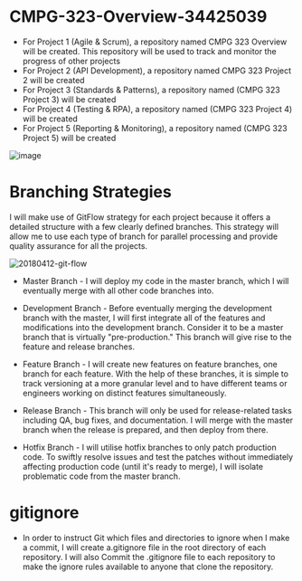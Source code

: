 # CMPG-323-Overview-34425039
* For Project 1 (Agile & Scrum),  a repository named CMPG 323 Overview will be created. This repository will be used to track and monitor the progress of other projects
* For Project 2 (API Development), a repository named CMPG 323 Project 2 will be created
* For Project 3 (Standards & Patterns), a repository named (CMPG 323 Project 3) will be created
* For Project 4 (Testing & RPA), a repository named (CMPG 323 Project 4) will be created
* For Project 5 (Reporting & Monitoring), a repository named (CMPG 323 Project 5) will be created

![image](https://user-images.githubusercontent.com/91734031/185284256-59617106-ee9e-47ad-af3b-f451665f3978.png)

# Branching Strategies
I will make use of GitFlow strategy for each project because it offers a detailed structure with a few clearly defined branches. 
This strategy will allow me to use each type of branch for parallel processing and provide quality assurance for all the projects.

![20180412-git-flow](https://user-images.githubusercontent.com/91734031/185289019-a240ffb3-9802-4b65-b713-dae948b60e9f.png)

* Master Branch - I will deploy my code in the master branch, which I will eventually merge with all other code branches into.

* Development Branch - Before eventually merging the development branch with the master, I will first integrate all of the features and modifications into the development branch. Consider it to be a master branch that is virtually "pre-production." This branch will give rise to the feature and release branches.

* Feature Branch - I will create new features on feature branches, one branch for each feature. With the help of these branches, it is simple to track versioning at a more granular level and to have different teams or engineers working on distinct features simultaneously.

* Release Branch - This branch will only be used for release-related tasks including QA, bug fixes, and documentation. I will merge with the master branch when the release is prepared, and then deploy from there.

* Hotfix Branch - I will utilise hotfix branches to only patch production code. To swiftly resolve issues and test the patches without immediately affecting production code (until it's ready to merge), I will isolate problematic code from the master branch.

# gitignore
* In order to instruct Git which files and directories to ignore when I make a commit, I will create a.gitignore file in the root directory of each repository. I will also Commit the .gitignore file to each repository to make the ignore rules available to anyone that clone the repository.
